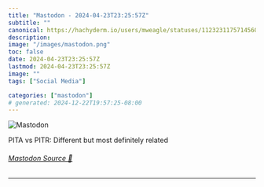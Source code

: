 ```yaml
---
title: "Mastodon - 2024-04-23T23:25:57Z"
subtitle: ""
canonical: https://hachyderm.io/users/mweagle/statuses/112323117571456050
description:
image: "/images/mastodon.png"
toc: false
date: 2024-04-23T23:25:57Z
lastmod: 2024-04-23T23:25:57Z
image: ""
tags: ["Social Media"]

categories: ["mastodon"]
# generated: 2024-12-22T19:57:25-08:00
---
```

![Mastodon](/images/mastodon.png)

<p>PITA vs PITR: Different but most definitely related</p>


###### [Mastodon Source 🐘](https://hachyderm.io/@mweagle/112323117571456050)

___
